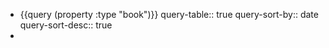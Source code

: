 - {{query (property :type "book")}}
  query-table:: true
  query-sort-by:: date
  query-sort-desc:: true
-